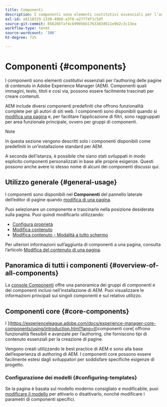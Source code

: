 ```yaml
---
title: Componenti
description: I componenti sono elementi costitutivi essenziali per l’authoring delle pagine di contenuto in AEM.
exl-id: a8118329-1330-49b0-a3f8-a27774f1c5df
source-git-commit: 856266faf4cb99056b1763383d611e9b2c3c13ea
workflow-type: tm+mt
source-wordcount: '306'
ht-degree: 72%

---
```


# Componenti {#components}

I componenti sono elementi costitutivi essenziali per l’authoring delle pagine di contenuto in Adobe Experience Manager (AEM). Componenti quali immagini, testo, titoli e così via, possono essere facilmente trascinati per creare contenuti.

AEM include diversi componenti predefiniti che offrono funzionalità complete per gli autori di siti web. I componenti sono disponibili quando si [modifica una pagina](/help/sites-cloud/authoring/fundamentals/editing-content.md) e, per facilitare l’applicazione di filtri, sono raggruppati per area funzionale principale, ovvero per gruppi di componenti.

>[!NOTE]
>
>In questa sezione vengono descritti solo i componenti disponibili come predefiniti in un’installazione standard per AEM.
>
>A seconda dell’istanza, è possibile che siano stati sviluppati in modo esplicito componenti personalizzati in base alle proprie esigenze. Questi possono anche avere lo stesso nome di alcuni dei componenti discussi qui.

## Utilizzo generale   {#general-usage}

I componenti sono disponibili nel **Componenti** del pannello laterale dell’editor di pagine quando [modifica di una pagina](/help/sites-cloud/authoring/fundamentals/editing-content.md).

Puoi selezionare un componente e trascinarlo nella posizione desiderata sulla pagina. Puoi quindi modificarlo utilizzando:

* [Configura proprietà](/help/sites-cloud/authoring/fundamentals/page-properties.md)
* [Modifica contenuto](/help/sites-cloud/authoring/fundamentals/editing-content.md)
* [Modifica contenuto - Modalità a tutto schermo](/help/sites-cloud/authoring/fundamentals/editing-content.md#edit-content-full-screen-mode)

Per ulteriori informazioni sull’aggiunta di componenti a una pagina, consulta l’articolo [Modifica del contenuto di una pagina](/help/sites-cloud/authoring/fundamentals/editing-content.md).

## Panoramica di tutti i componenti {#overview-of-all-components}

La [console Componenti](/help/sites-cloud/authoring/features/components-console.md) offre una panoramica dei gruppi di componenti e dei componenti inclusi nell’installazione di AEM. Puoi visualizzare le informazioni principali sui singoli componenti e sul relativo utilizzo.

## Componenti core  {#core-components}

I ](https://experienceleague.adobe.com/docs/experience-manager-core-components/using/introduction.html?lang=it)componenti core[ offrono funzionalità flessibili e avanzate per l’authoring, che forniscono tipi di contenuto essenziali per la creazione di pagine.

Vengono creati utilizzando le best practice di AEM e sono alla base dell’esperienza di authoring di AEM. I componenti core possono essere facilmente estesi dagli sviluppatori per soddisfare specifiche esigenze di progetto.

### Configurazione dei modelli {#configuring-templates}

Se la pagina è basata sul modello moderno consigliato e modificabile, puoi [modificare il modello](/help/sites-cloud/authoring/features/templates.md) per attivarlo o disattivarlo, nonché modificare i parametri di componenti specifici.

